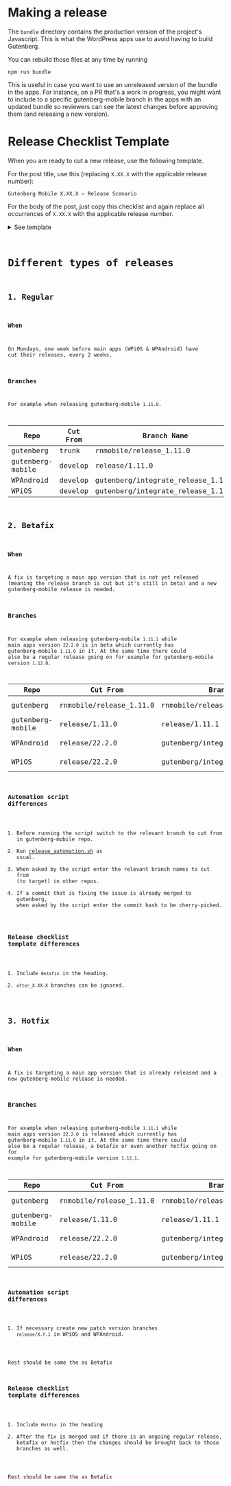 # Making a release

The `bundle` directory contains the production version of the project's Javascript. This is what the WordPress apps use to avoid having to build Gutenberg.

You can rebuild those files at any time by running

```
npm run bundle
```

This is useful in case you want to use an unreleased version of the bundle in the apps. For instance, on a PR that's a work in progress, you might want to include to a specific gutenberg-mobile branch in the apps with an updated bundle so reviewers can see the latest changes before approving them (and releasing a new version).

# Release Checklist Template

When you are ready to cut a new release, use the following template.

For the post title, use this (replacing `X.XX.X` with the applicable release number):

```
Gutenberg Mobile X.XX.X – Release Scenario
```

For the body of the post, just copy this checklist and again replace all occurrences of `X.XX.X` with the applicable release number.

<details>
	<summary>See template</summary>
	<pre>
		<code>
		<!-- wp:paragraph -->
		<p>This checklist is based on the <a href="https://github.com/wordpress-mobile/release-toolkit-gutenberg-mobile/blob/develop/Releasing.md#release-checklist-template">Release Checklist Template</a>. If you need a checklist for a new gutenberg-mobile release, please copy from that template.</p>
		<!-- /wp:paragraph -->

		<!-- wp:paragraph -->
		<p>+mobilegutenberg +mobilegutenpagesp2</p>
		<!-- /wp:paragraph -->

		<!-- wp:heading {"level":3} -->
		<h3>Day 1 - create the release branch, update the version</h3>
		<!-- /wp:heading -->

		<!-- wp:paragraph -->
		<p>o Visit all opened PR's in gutenberg-mobile repo that are assigned to milestone X.XX.X and leave a message with options to (i) merge the PR as soon as possible, (ii) bump the PR to the next milestone, or (iii) remove the milestone from the PR.</p>
		<!-- /wp:paragraph -->

		<!-- wp:paragraph -->
		<p>o Check that <code>gutenberg-mobile/RNTAztecView.podspec</code> and <code>gutenberg-mobile/gutenberg/packages/react-native-aztec/RNTAztecView.podspec</code> refer to the same <code>WordPress-Aztec-iOS</code> version and are pointing to a stable release.</p>
		<!-- /wp:paragraph -->

		<!-- wp:paragraph -->
		<p>o Clone release scripts from <code>https://github.com/wordpress-mobile/release-toolkit-gutenberg-mobile</code> or pull the latest version if you already have it.</p>
		<!-- /wp:paragraph -->

		<!-- wp:paragraph -->
		<p>o Run the release script in release-toolkit-gutenberg-mobile: <code>./release_automation.sh</code>. This will take care of creating the gutenberg and gutenberg-mobile release PRs as well as WPAndroid and WPiOS integration PRs.</p>
		<!-- /wp:paragraph -->

		<!-- wp:paragraph -->
		<p>o Trigger an installable build on WPiOS PR.</p>
		<!-- /wp:paragraph -->

		<!-- wp:paragraph -->
		<p>o Fill in the missing parts of the gutenberg-mobile PR description.</p>
		<!-- /wp:paragraph -->

		<!-- wp:paragraph -->
		<p>o Mark all 4 PRs ready for review and request reviews for them from your release wrangler buddy.</p>
		<!-- /wp:paragraph -->

		<!-- wp:paragraph -->
		<p>o Message any related Slack channels to inform that the gutenberg-mobile release is now cut and any new WPiOS and WPAndroid changes having related gutenberg-mobile or gutenberg parts should now be merged to <code>gutenberg/after_X.XX.X</code> branches on WPiOS and WPAndroid until their own releases are cut next week.</p>
		<!-- /wp:paragraph -->

		<!-- wp:paragraph -->
		<p>o If this is a release for inclusion in the frozen WPiOS and WPAndroid release branches (ie. this is a point-release, e.g. X.XX.2), ping the directly responsible individual handing the release of each platform of the main apps.</p>
		<!-- /wp:paragraph -->

		<!-- wp:heading {"level":3} -->
		<h3>New Aztec Release</h3>
		<!-- /wp:heading -->

		<!-- wp:paragraph -->
		<p>o Make sure there is no pending Aztec PR required for this Gutenberg release. Check the commit hash referred in the gutenberg repo is in the Aztec <code>develop</code> branch. If it's not, make sure pending PRs are merged before next steps.</p>
		<!-- /wp:paragraph -->

		<!-- wp:paragraph -->
		<p>o Open a PR on Aztec repo to update the <code>CHANGELOG.md</code> and <code>README.md</code> files with the new version name.</p>
		<!-- /wp:paragraph -->

		<!-- wp:paragraph -->
		<p>o Create a new release and name it with the tag name from step 1. For Aztec-iOS, follow <a href="https://github.com/wordpress-mobile/AztecEditor-iOS/blob/develop/Documentation/ReleaseProcess.md">this process</a>. For Aztec-Android, releases are created via the <a href="https://github.com/wordpress-mobile/AztecEditor-Android/releases">GitHub releases page</a> by hitting the “Draft new release” button, put the tag name to be created in the tag version field and release title field, and also add the changelog to the release description. The binary assets (.zip, tar.gz files) are attached automatically after hitting “Publish release”.</p>
		<!-- /wp:paragraph -->

		<!-- wp:heading {"level":3} -->
		<h3>(Optional) Specific tasks after a PR has been merged after the freeze</h3>
		<!-- /wp:heading -->

		<!-- wp:paragraph -->
		<p>o After a merge happened in gutenberg-mobile <code>release/X.XX.X</code> or in gutenberg <code>rnmobile/release-X.XX.X</code>, make sure the <code>gutenberg</code> submodule points to the right hash (and make sure the <code>rnmobile/release-X.XX.X</code> in the gutenberg repo branch has been updated)</p>
		<!-- /wp:paragraph -->

		<!-- wp:paragraph -->
		<p>o If there were changes in Gutenberg repo, make sure to cherry-pick the changes that landed in the <code>trunk</code> branch back to the release branch and don't forget to run <code>npm run bundle</code> in gutenberg-mobile again if necessary.</p>
		<!-- /wp:paragraph -->

		<!-- wp:paragraph -->
		<p>o Add the new change to the "Extra PRs that Landed After the Release Was Cut" section of the gb-mobile PR description.</p>
		<!-- /wp:paragraph -->

		<!-- wp:heading {"level":3} -->
		<h3>Last Day</h3>
		<!-- /wp:heading -->

		<!-- wp:paragraph -->
		<p>o Make sure that the bundle files on the Gutenberg-Mobile release branch have been updated to include any changes to the release branch.</p>
		<!-- /wp:paragraph -->

		<!-- wp:paragraph -->
		<p>o Merge the Gutenberg-Mobile PR to <code>trunk</code>. WARNING: Don’t merge the Gutenberg PR to <code>trunk</code> at this point.</p>
		<!-- /wp:paragraph -->

		<!-- wp:paragraph -->
		<p>o Tag the head of Gutenberg release branch that the Gutenberg-Mobile release branch is pointing to with the <code>rnmobile/X.XX.X</code> tag.</p>
		<!-- /wp:paragraph -->

		<!-- wp:paragraph -->
		<p>o Create a new GitHub release pointing to the tag: https://github.com/wordpress-mobile/gutenberg-mobile/releases/new?tag=vX.XX.X&target=trunk&title=Release%20X.XX.X. Include a list of changes in the release's description</p>
		<!-- /wp:paragraph -->

		<!-- wp:paragraph -->
		<p>o In WPiOS update the reference to point to the <em>tag</em>.</p>
		<!-- /wp:paragraph -->

		<!-- wp:paragraph -->
		<p>o In WPAndroid, update the submodule to point to the merge commit on GB-Mobile <code>trunk</code>.</p>
		<!-- /wp:paragraph -->

		<!-- wp:paragraph -->
		<p>o Main apps PRs should be ready to merge to their develop now. Merge them or get them merged.</p>
		<!-- /wp:paragraph -->

		<!-- wp:paragraph -->
		<p>o Once everything is merged, ping our friends in #platform9 and let them know we’ve merged our release so everything is right from our side to cut the main app releases.</p>
		<!-- /wp:paragraph -->

		<!-- wp:heading {"level":3} -->
		<h3>Bringing release changes back to development branches</h3>
		<!-- /wp:heading -->

		<!-- wp:paragraph -->
		<p>o If there are any conflicts in the Gutenberg PR, merge <code>trunk</code> into it and resolve them.</p>
		<!-- /wp:paragraph -->

		<!-- wp:paragraph -->
		<p>o Check if you can open a PR from <code>trunk</code> to <code>develop</code> in Gutenberg Mobile without any conflicts: https://github.com/wordpress-mobile/gutenberg-mobile/compare/develop...trunk. If there are any conflicts, create a branch from <code>trunk</code> with a name like <code>merge_release_x.xx.x_to_develop</code>, merge <code>develop</code> into it, resolve any conflicts.</p>
		<!-- /wp:paragraph -->

		<!-- wp:paragraph -->
		<p>o Open a PR from Gutenberg Mobile <code>trunk</code> (or <code>merge_release_x.xx.x_to_develop</code> branch) to <code>develop</code>.</p>
		<!-- /wp:paragraph -->

		<!-- wp:paragraph -->
		<p>o Merge the Gutenberg PR to <code>trunk</code> and Gutenberg Mobile PR to <code>develop</code>.</p>
		<!-- /wp:paragraph -->

		<!-- wp:heading {"level":3} -->
		<h3>AFTER the main apps have cut their release branches</h3>
		<!-- /wp:heading -->

		<!-- wp:paragraph -->
		<p>o Update the <code>gutenberg/after_X.XX.X</code> branches and open a PR against <code>develop</code>. If the branches are empty we’ll just delete them. The PR can actually get created as soon as something gets merged to the after_X.XX.X branches.&nbsp; Merge the <code>gutenberg/after_X.XX.X</code> PR(s) only AFTER the main apps have cut their release branches.</p>
		<!-- /wp:paragraph -->

		<!-- wp:heading {"level":3} -->
		<h3>You're done</h3>
		<!-- /wp:heading -->

		<!-- wp:paragraph -->
		<p>o Pass the baton. Ping the dev who is responsible for the next release</p>
		<!-- /wp:paragraph -->

		<!-- wp:paragraph -->
		<p>o Celebrate!</p>
		<!-- /wp:paragraph -->
		</code>
	</pre>
</details>

# Different types of releases

## 1. Regular

### When

On Mondays, one week before main apps (WPiOS & WPAndroid) have cut their releases, every 2 weeks.

### Branches

For example when releasing gutenberg-mobile `1.11.0`.

| Repo             | Cut From | Branch Name                        | Merging To      |
| ---------------- | -------- | ---------------------------------- | --------------- |
| gutenberg        | trunk    | rnmobile/release_1.11.0            | trunk           |
| gutenberg-mobile | develop  | release/1.11.0                     | trunk & develop |
| WPAndroid        | develop  | gutenberg/integrate_release_1.11.0 | develop         |
| WPiOS            | develop  | gutenberg/integrate_release_1.11.0 | develop         |

## 2. Betafix

### When

A fix is targeting a main app version that is not yet released (meaning the release branch is cut but it's still in beta) and a new gutenberg-mobile release is needed.

### Branches

For example when releasing gutenberg-mobile `1.11.1` while main apps version `22.2.0` is in beta which currently has gutenberg-mobile `1.11.0` in it.
At the same time there could also be a regular release going on for example for gutenberg-mobile version `1.12.0`.

| Repo             | Cut From                | Branch Name                        | Merging To                                                       |
| ---------------- | ----------------------- | ---------------------------------- | ---------------------------------------------------------------- |
| gutenberg        | rnmobile/release_1.11.0 | rnmobile/release_1.11.1            | trunk & (maybe also) rnmobile/release_1.12.0                     |
| gutenberg-mobile | release/1.11.0          | release/1.11.1                     | trunk & develop & (maybe also) release/1.12.0                    |
| WPAndroid        | release/22.2.0          | gutenberg/integrate_release_1.11.1 | release/22.2.0 & (maybe also) gutenberg/integrate_release_1.12.0 |
| WPiOS            | release/22.2.0          | gutenberg/integrate_release_1.11.1 | release/22.2.0 & (maybe also) gutenberg/integrate_release_1.12.0 |

### Automation script differences

1. Before running the script switch to the relevant branch to cut from in gutenberg-mobile repo.
1. Run [release_automation.sh](./release_automation.sh) as usual.
1. When asked by the script enter the relevant branch names to cut from (to target) in other repos.
1. If a commit that is fixing the issue is already merged to gutenberg, when asked by the script enter the commit hash to be cherry-picked.

### Release checklist template differences

1. Include `Betafix` in the heading.
1. `after_X.XX.X` branches can be ignored.

## 3. Hotfix

### When

A fix is targeting a main app version that is already released and a new gutenberg-mobile release is needed.

### Branches

For example when releasing gutenberg-mobile `1.11.1` while main apps version `22.2.0` is released which currently has gutenberg-mobile `1.11.0` in it.
At the same time there could also be a regular release, a betafix or even another hotfix going on for example for gutenberg-mobile version `1.12.1`.

| Repo             | Cut From                | Branch Name                        | Merging To                                                       |
| ---------------- | ----------------------- | ---------------------------------- | ---------------------------------------------------------------- |
| gutenberg        | rnmobile/release_1.11.0 | rnmobile/release_1.11.1            | trunk & (maybe also) rnmobile/release_1.12.1                     |
| gutenberg-mobile | release/1.11.0          | release/1.11.1                     | trunk & develop & (maybe also) release/1.12.1                    |
| WPAndroid        | release/22.2.0          | gutenberg/integrate_release_1.11.1 | release/22.2.1 & (maybe also) gutenberg/integrate_release_1.12.1 |
| WPiOS            | release/22.2.0          | gutenberg/integrate_release_1.11.1 | release/22.2.1 & (maybe also) gutenberg/integrate_release_1.12.1 |

### Automation script differences

1. If necessary create new patch version branches `release/X.Y.1` in WPiOS and WPAndroid.

Rest should be same the as Betafix

### Release checklist template differences

1. Include `Hotfix` in the heading
1. After the fix is merged and if there is an ongoing regular release, betafix or hotfix then the changes should be brought back to those branches as well.

Rest should be same the as Betafix
